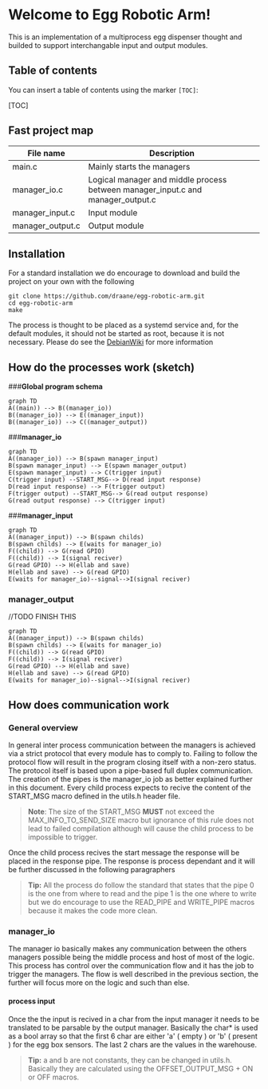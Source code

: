 # Welcome to Egg Robotic Arm!
This is an implementation of a multiprocess egg dispenser thought and builded to support interchangable input and output modules.

## Table of contents

You can insert a table of contents using the marker `[TOC]`:

[TOC]
## Fast project map
|File name  |Description                                               
|----------------|----------
|main.c          |Mainly starts the managers      
|manager_io.c    |Logical manager and middle process between manager_input.c and manager_output.c      
|manager_input.c |Input module
|manager_output.c|Output module
## Installation
For a standard installation we do encourage to download and build the project on your own with the following
```
git clone https://github.com/draane/egg-robotic-arm.git
cd egg-robotic-arm
make
```
The process is thought to be placed as a systemd service and, for the default modules, it should not be started as root, because it is not necessary. Please do see the [DebianWiki](https://wiki.debian.org/systemd/#Creating_or_altering_services) for more information


## How do the processes work (sketch)
###**Global program schema**
```mermaid
graph TD
A((main)) --> B((manager_io))
B((manager_io)) --> E((manager_input))
B((manager_io)) --> C((manager_output))
```
###**manager_io** 
```mermaid
graph TD
A((manager_io)) --> B(spawn manager_input)
B(spawn manager_input) --> E(spawn manager_output)
E(spawn manager_input) --> C(trigger input)
C(trigger input) --START_MSG--> D(read input response)
D(read input response) --> F(trigger output)
F(trigger output) --START_MSG--> G(read output response)
G(read output response) --> C(trigger input)
```
###**manager_input**
```mermaid
graph TD
A((manager_input)) --> B(spawn childs)
B(spawn childs) --> E(waits for manager_io)
F((child)) --> G(read GPIO)
F((child)) --> I(signal reciver)
G(read GPIO) --> H(ellab and save)
H(ellab and save) --> G(read GPIO)
E(waits for manager_io)--signal-->I(signal reciver)
```
### **manager_output**
//TODO FINISH THIS
```mermaid
graph TD
A((manager_input)) --> B(spawn childs)
B(spawn childs) --> E(waits for manager_io)
F((child)) --> G(read GPIO)
F((child)) --> I(signal reciver)
G(read GPIO) --> H(ellab and save)
H(ellab and save) --> G(read GPIO)
E(waits for manager_io)--signal-->I(signal reciver)
```
## How does communication work
### **General overview**
In general inter process communication between the managers is achieved  via a strict protocol that every module has to comply to. Failing to follow the protocol flow will result in the program closing itself with a non-zero status. The protocol itself is based upon a pipe-based full duplex communication. The creation of the pipes is the manager_io job as better explained further in this document. Every child process expects to recive the content of the START_MSG  macro defined in the utils.h header file. 
>**Note**: The size of the START_MSG **MUST** not exceed the MAX_INFO_TO_SEND_SIZE macro but ignorance of this rule does not lead to failed compilation although will cause the child process to be impossible to trigger.

Once the child process recives the start message the response will be placed in the response pipe. The response is process dependant and it will be further discussed in the following paragraphers
>**Tip:** All the process do follow the standard that states that the pipe 0 is the one from where to read and the pipe 1 is the one where to write but we do encourage to use the READ_PIPE and WRITE_PIPE macros because it makes the code more clean.

### **manager_io**
The manager io basically makes any communication between the others managers possible being the middle process and host of most of the logic. This process has control over the communication flow and it has the job to trigger the managers. The flow is well described in the previous section, the further will focus more on the logic and such than else.
#### **process input**
Once the the input is recived in a char from the input manager it needs to be translated to be parsable by the output manager. Basically the char* is used as a bool array so that the first 6 char are either 'a' ( empty ) or 'b' ( present ) for the egg box sensors. The last 2 chars are the values in the warehouse.
> **Tip:** a and b are not constants, they can be changed in utils.h. Basically they are calculated using the OFFSET_OUTPUT_MSG + ON or OFF macros.
